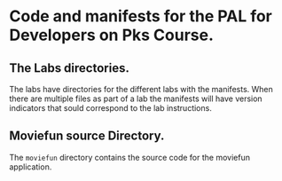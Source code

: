 # Code and manifests for the PAL for Developers on Pks Course.

## The Labs directories.
The labs have directories for the different labs with the manifests.
When there are multiple files as part of a lab the manifests will have
version indicators that sould correspond to the lab instructions.

## Moviefun source Directory.
The `moviefun` directory contains the source code for the moviefun 
application.
